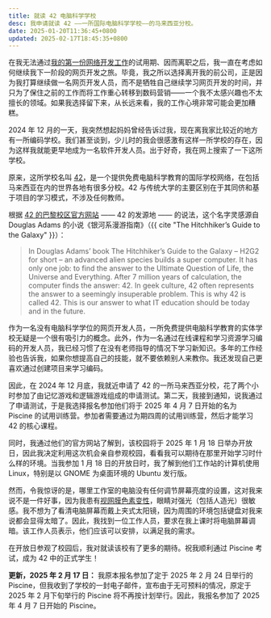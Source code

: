 ```yaml
---
title: 就读 42 电脑科学学校
desc: 我申请就读 42 ——一所国际电脑科学学校——的马来西亚分校。
date: 2025-01-20T11:36:45+0800
updated: 2025-02-17T18:45:35+0800
---
```


在我无法通过[我的第一份网络开发工作](2025-01-05-first-web-dev-job-retrospective.md)的试用期、因而离职之后，我一直在考虑如何继续我下一阶段的网页开发之旅。毕竟，我之所以选择离开我的前公司，正是因为我打算继续做一名网页开发人员，而不是牺牲自己继续学习网页开发的时间，并只为了保住之前的工作而将工作重心转移到数码营销——一个我不太感兴趣也不太擅长的领域。如果我选择留下来，从长远来看，我的工作心境非常可能会更加糟糕。

2024 年 12 月的一天，我突然想起妈妈曾经告诉过我，现在离我家比较近的地方有一所编码学校。我们甚至谈到，少儿时的我会很感激有这样一所学校的存在，因为这样我就能更早地成为一名软件开发人员。出于好奇，我在网上搜索了一下这所学校。

原来，这所学校名叫 [42](https://www.42network.org/)，是一个提供免费电脑科学教育的国际学校网络，在包括马来西亚在内的世界各地有很多分校。42 与传统大学的主要区别在于其同侪和基于项目的学习模式，不涉及任何教师。

根据 [42 的巴黎校区官方网站](https://42.fr/en/what-is-42/42-program-explained/) —— 42 的发源地 —— 的说法，这个名字灵感源自 Douglas Adams 的小说《银河系漫游指南》（{{ cite "The Hitchhiker’s Guide to the Galaxy" }}）：

> In Douglas Adams’ book The Hitchhiker’s Guide to the Galaxy – H2G2 for short – an advanced alien species builds a super computer. It has only one job: to find the answer to the Ultimate Question of Life, the Universe and Everything. After 7 million years of calculation, the computer finds the answer: 42. In geek culture, 42 often represents the answer to a seemingly insuperable problem. This is why 42 is called 42. This is our answer to what IT education should be today and in the future.

作为一名没有电脑科学学位的网页开发人员，一所免费提供电脑科学教育的实体学校无疑是一个很有吸引力的概念。此外，作为一名通过在线课程和学习资源学习编码的开发人员，我已经习惯了在没有老师指导的情况下学习新知识。多年的工作经验也告诉我，如果你想提高自己的技能，就不要依赖别人来教你。我还发现自己更喜欢通过创建项目来学习编码。

因此，在 2024 年 12 月底，我就近申请了 42 的一所马来西亚分校，花了两个小时参加了由记忆游戏和逻辑游戏组成的申请测试。第二天，我接到通知，说我通过了申请测试，于是我选择报名参加他们将于 2025 年 4 月 7 日开始的名为 Piscine 的试用训练营。参加者需要通过为期四周的试用训练营，然后才能学习 42 的核心课程。

同时，我通过他们的官方网站了解到，该校园将于 2025 年 1 月 18 日举办开放日，因此我决定利用这次机会亲自参观校园，看看我可以期待在那里开始学习时什么样的环境。当我参加 1 月 18 日的开放日时，我了解到他们工作站的计算机使用 Linux，特别是以 GNOME 为桌面环境的 Ubuntu 发行版。

然而，令我惊讶的是，哪里工作室的电脑没有任何调节屏幕亮度的设置，这对我来说不是一件好事，因为我患有[视网膜色素变性](2024-12-21-living-with-retinitis-pigmentosa.md)，眼睛对强光（包括人造光）很敏感。我不想为了看清电脑屏幕而戴上夹式太阳镜，因为周围的环境包括键盘对我来说都会显得太暗了。因此，我找到一位工作人员，要求在我上课时将电脑屏幕调暗。该工作人员表示，他们应该可以安排，以满足我的需求。

在开放日参观了校园后，我对就读该校有了更多的期待。祝我顺利通过 Piscine 考试，成为 42 中的正式学生！

**更新，2025 年 2 月 17 日：** 我原本报名参加了定于 2025 年 2 月 24 日举行的 Piscine，但我收到了学校的一封电子邮件，宣布由于无可预料的情况，原定于 2025 年 2 月下旬举行的 Piscine 将不再按计划举行。因此，我报名参加了 2025 年 4 月 7 日开始的 Piscine。
